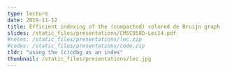 ```yaml
---
type: lecture
date: 2019-11-12
title: Efficient indexing of the (compacted) colored de Bruijn graph
slides: /static_files/presentations/CMSC858D-Lec14.pdf
#notes: /static_files/presentations/lec.zip
#codes: /static_files/presentations/code.zip
tldr: "using the (c)cdbg as an index"
thumbnail: /static_files/presentations/lec.jpg
---
```

